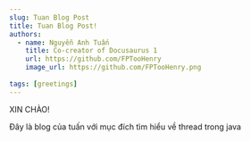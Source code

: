 ```yaml
---
slug: Tuan Blog Post
title: Tuan Blog Post!
authors:
  - name: Nguyễn Anh Tuấn 
    title: Co-creator of Docusaurus 1
    url: https://github.com/FPTooHenry
    image_url: https://github.com/FPTooHenry.png
  
tags: [greetings]
---
```


XIN CHÀO!

Đây là blog của tuấn với mục đích tìm hiểu về thread trong java
